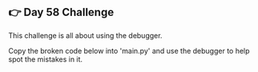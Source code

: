 ## 👉 Day 58 Challenge
This challenge is all about using the debugger.

Copy the broken code below into 'main.py' and use the debugger to help spot the mistakes in it.